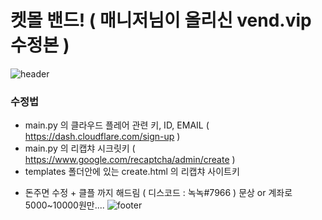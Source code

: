 # 켓몰 밴드! ( 매니저님이 올리신 vend.vip 수정본 )
![header](https://capsule-render.vercel.app/api?type=wave&color=auto&height=300&section=header&text=Nok0714&fontSize=90)

### 수정법
- main.py 의 클라우드 플레어 관련 키, ID, EMAIL ( https://dash.cloudflare.com/sign-up )
- main.py 의 리캡챠 시크릿키 ( https://www.google.com/recaptcha/admin/create )
- templates 폴더안에 있는 create.html 의 리캡챠 사이트키


+ 돈주면 수정 + 클플 까지 해드림 ( 디스코드 : 녹녹#7966 ) 문상 or 계좌로 5000~10000원만....
![footer](https://capsule-render.vercel.app/api?type=wave&color=auto&height=200&section=footer&fontSize=90)
